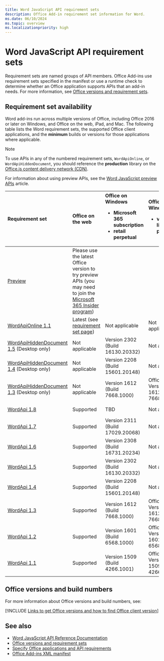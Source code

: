 ```yaml
---
title: Word JavaScript API requirement sets
description: Office Add-in requirement set information for Word.
ms.date: 06/10/2024
ms.topic: overview
ms.localizationpriority: high
---
```


# Word JavaScript API requirement sets

Requirement sets are named groups of API members. Office Add-ins use requirement sets specified in the manifest or use a runtime check to determine whether an Office application supports APIs that an add-in needs. For more information, see [Office versions and requirement sets](/office/dev/add-ins/develop/office-versions-and-requirement-sets).

## Requirement set availability

Word add-ins run across multiple versions of Office, including Office 2016 or later on Windows, and Office on the web, iPad, and Mac. The following table lists the Word requirement sets, the supported Office client applications, and the **minimum** builds or versions for those applications where applicable.

> [!NOTE]
> To use APIs in any of the numbered requirement sets, `WordApiOnline`, or `WordApiHiddenDocument`, you should reference the **production** library on the [Office.js content delivery network (CDN)](https://appsforoffice.microsoft.com/lib/1/hosted/office.js).
>
> For information about using preview APIs, see the [Word JavaScript preview APIs](word-preview-apis.md) article.

| Requirement set | Office on the web | Office on Windows<ul><li>Microsoft 365 subscription</li><li>retail perpetual</li></ul> | Office on Windows<ul><li>volume-licensed perpetual</li></ul> | Office on Mac | Office on iPad |
|:-----|:-----|:-----|:-----|:-----|:-----|
| [Preview](word-preview-apis.md) | Please use the latest Office version to try preview APIs (you may need to join the [Microsoft 365 Insider program](https://insider.microsoft365.com/join)) |
| [WordApiOnline 1.1](word-api-online-requirement-set.md) | Latest (see [requirement set page](word-api-online-requirement-set.md)) | Not applicable | Not applicable | Not applicable | Not applicable |
| [WordApiHiddenDocument 1.5](word-api-1.5-hidden-document-requirement-set.md) (Desktop only) | Not applicable | Version 2302 (Build 16130.20332) | Not available | 16.70 | Not applicable |
| [WordApiHiddenDocument 1.4](word-api-1.4-hidden-document-requirement-set.md) (Desktop only) | Not applicable | Version 2208 (Build 15601.20148) | Not available | 16.64 | Not applicable |
| [WordApiHiddenDocument 1.3](word-api-1.3-hidden-document-requirement-set.md) (Desktop only) | Not applicable | Version 1612 (Build 7668.1000) | Office 2019: Version 1612 (Build 7668.1000) | 15.32 | Not applicable |
| [WordApi 1.8](word-api-1-8-requirement-set.md) | Supported | TBD | Not available | TBD | Not available |
| [WordApi 1.7](word-api-1-7-requirement-set.md) | Supported | Version 2311 (Build 17029.20068) | Not available | 16.79 | Not available |
| [WordApi 1.6](word-api-1-6-requirement-set.md) | Supported | Version 2308 (Build 16731.20234) | Not available | 16.76 | 16.76 |
| [WordApi 1.5](word-api-1-5-requirement-set.md) | Supported | Version 2302 (Build 16130.20332) | Not available | 16.70 | 16.70 |
| [WordApi 1.4](word-api-1-4-requirement-set.md) | Supported | Version 2208 (Build 15601.20148) | Not available | 16.64 | 16.64 |
| [WordApi 1.3](word-api-1-3-requirement-set.md) | Supported | Version 1612 (Build 7668.1000) | Office 2019: Version 1612 (Build 7668.1000) | 15.32 | 2.22 |
| [WordApi 1.2](word-api-1-2-requirement-set.md) | Supported | Version 1601 (Build 6568.1000) | Office 2019: Version 1601 (Build 6568.1000) | 15.19 | 1.18 |
| [WordApi 1.1](word-api-1-1-requirement-set.md) | Supported | Version 1509 (Build 4266.1001) | Office 2016: Version 1509 (Build 4266.1001) | 15.19 | 1.18 |

## Office versions and build numbers

For more information about Office versions and build numbers, see:

[!INCLUDE [Links to get Office versions and how to find Office client version](../../includes/links-get-office-versions-builds.md)]

## See also

- [Word JavaScript API Reference Documentation](/javascript/api/word)
- [Office versions and requirement sets](/office/dev/add-ins/develop/office-versions-and-requirement-sets)
- [Specify Office applications and API requirements](/office/dev/add-ins/develop/specify-office-hosts-and-api-requirements)
- [Office Add-ins XML manifest](/office/dev/add-ins/develop/add-in-manifests)
